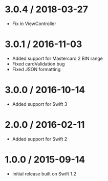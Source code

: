 3.0.4 / 2018-03-27
==================

* Fix in ViewController

3.0.1 / 2016-11-03
==================

* Added support for Mastercard 2 BIN range
* Fixed cardValidation bug
* Fixed JSON formatting

3.0.0 / 2016-10-14
==================

* Added support for Swift 3

2.0.0 / 2016-02-11
==================

* Added support for Swift 2

1.0.0 / 2015-09-14
==================

* Initial release built on Swift 1.2
